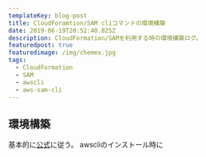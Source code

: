```yaml
---
templateKey: blog-post
title: CloudForamtion/SAM cliコマンドの環境構築
date: 2019-06-19T20:52:40.825Z
description: CloudFormation/SAMを利用する時の環境構築ログ。
featuredpost: true
featuredimage: /img/chemex.jpg
tags:
  - CloudFormation
  - SAM
  - awscli
  - aws-sam-cli
---
```

## 環境構築
基本的に[公式](https://docs.aws.amazon.com/serverless-application-model/latest/developerguide/serverless-sam-cli-install-linux.html)に従う。
awscliのインストール時に
